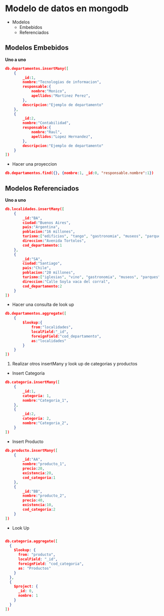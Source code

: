 # Modelo de datos en mongodb

- Modelos
    - Embebidos
    - Referenciados
    
## Modelos Embebidos
**Uno a uno**
```json
db.departamentos.insertMany([
    {
        _id:1,
        nombre:"Tecnologias de informacion",
        responsable:{
            nombre:"Monico",
            apellidos:"Martinez Perez",
        },
        descripcion:"Ejemplo de departamento"
    },
    {
        _id:2,
        nombre:"Contabilidad",
        responsable:{
            nombre:"Raul",
            apellidos:"Lopez Hernandez",
        },
        descripcion:"Ejemplo de departamento"
    }    
])
```

- Hacer una proyeccion
```json
db.departamentos.find({}, {nombre:1, _id:0, "responsable.nombre":1})
```


## Modelos Referenciados
**Uno a uno**
```json
db.localidades.insertMany([
    {
        _id:"BA",
        ciudad:"Buenos Aires",
        pais:"Argentina",
        poblacion:"16 millones",
        turismo:["edificios", "tango", "gastronomia", "museos", "parques"],
        direccion:"Avenida Tortolos",
        cod_departamento:1
    },
    {
        _id:"SA",
        ciudad:"Santiago",
        pais:"Chile",
        poblacion:"20 millones",
        turismo:["iglesias", "vino", "gastronomia", "museos", "parques"],
        direccion:"Calle Soyla vaca del corral",
        cod_departamento:2
    }
])
```

- Hacer una consulta de look up
```json
db.departamentos.aggregate([
    {
        $lookup:{
            from:"localidades",
            localField:"_id",
            foreignField:"cod_departamento",
            as:"localidades"
        }
    }
])
```


1. Realizar otros insertMany y look up de categorias y productos
- Insert Categoria
```json
db.categoria.insertMany([
    {
        _id:1,
        categoria: 1,
        nombre:"Categoria_1", 
    },
    {
        _id:2,
        categoria: 2,
        nombre:"Categoria_2", 
    }    
])
```

- Insert Producto
```json
db.producto.insertMany([
    {
        _id:"AA",
        nombre:"producto_1",
        precio:20,
        existencia:20,
        cod_categoria:1
    },
    {
        _id:"BB",
        nombre:"producto_2",
        precio:40,
        existencia:10,
        cod_categoria:2
    }
])
```

- Look Up 
```json

db.categoria.aggregate([
  {
    $lookup: {
      from: "producto",
      localField: "_id",
      foreignField: "cod_categoria",
      as: "Productos"
    }
  },
  {
    $project: {
      _id: 0,
      nombre: 1
    }
  }
])
```
